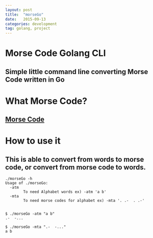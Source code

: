 ```yaml
---
layout: post
title:  "morseGo"
date:   2015-09-13
categories: development
tag: golang, project
---
```


# Morse Code Golang CLI

## Simple little command line converting Morse Code written in Go

# What Morse Code?

## [Morse Code](https://en.wikipedia.org/wiki/Morse_code)

# How to use it

## This is able to convert from words to morse code, or convert from morse code to words.
```
./morseGo -h
Usage of ./morseGo:
  -atm
        To need Alphabet words ex) -atm 'a b'
  -mta
        To need morse codes for alphabet ex) -mta '. .-  . .-'


$ ./morseGo -atm "a b"
.-  -...

$ ./morseGo -mta ".-  -..."
a b
```
